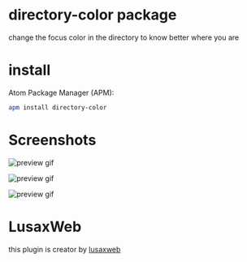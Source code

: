 
# directory-color package

change the focus color in the directory to know better where you are

# install

Atom Package Manager (APM):
```bash
apm install directory-color
```
# Screenshots

![preview gif](https://i.imgur.com/9sIVBsV.gif)

![preview gif](https://i.imgur.com/pzozSfO.png)

![preview gif](https://i.imgur.com/DaxAs6J.png)

# LusaxWeb

this plugin is creator by [lusaxweb](http://www.lusaxweb.com.ve/)
